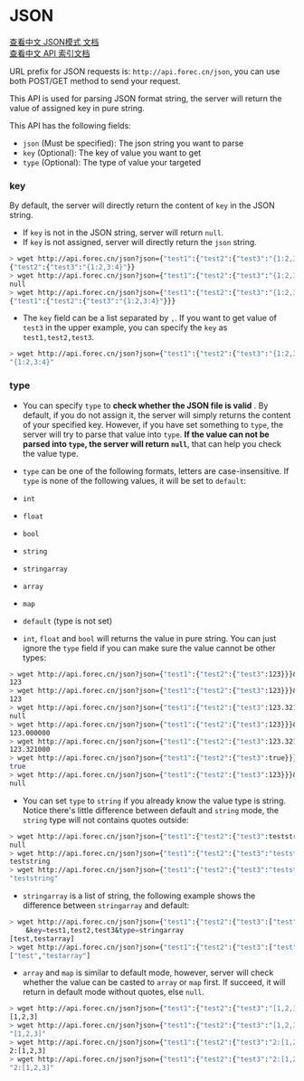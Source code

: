 # JSON

[查看中文 JSON模式 文档](http://blog.forec.cn/apis/json.html)   
[查看中文 API 索引文档](http://blog.forec.cn/apis/index.html)

URL prefix for JSON requests is: `http://api.forec.cn/json`, you can use both POST/GET method to send your request.

This API is used for parsing JSON format string, the server will return the value of assigned key in pure string.

This API has the following fields:
* `json` (Must be specified): The json string you want to parse
* `key`  (Optional): The key of value you want to get
* `type` (Optional): The type of value your targeted

### key

By default, the server will directly return the content of `key` in the JSON string. 
* If `key` is not in the JSON string, server will return `null`. 
* If `key` is not assigned, server will directly return the `json` string.
```bash
> wget http://api.forec.cn/json?json={"test1":{"test2":{"test3":"{1:2,3:4}"}}}&key=test1
{"test2":{"test3":"{1:2,3:4}"}}
> wget http://api.forec.cn/json?json={"test1":{"test2":{"test3":"{1:2,3:4}"}}}&key=test
null
> wget http://api.forec.cn/json?json={"test1":{"test2":{"test3":"{1:2,3:4}"}}}
{"test1":{"test2":{"test3":"{1:2,3:4}"}}}
```

* The `key` field can be a list separated by `,`. If you want to get value of `test3` in the upper example, you can specify the `key` as `test1,test2,test3`.
```bash
> wget http://api.forec.cn/json?json={"test1":{"test2":{"test3":"{1:2,3:4}"}}}&key=test1,test2,test3
"{1:2,3:4}"
```

### type 
* You can specify `type` to **check whether the JSON file is valid** . By default, if you do not assign it, the server will simply returns the content of your specified key. However, if you have set something to `type`, the server will try to parse that value into `type`. **If the value can not be parsed into `type`, the server will return `null`**, that can help you check the value type.
* `type` can be one of the following formats, letters are case-insensitive. If `type` is none of the following values, it will be set to `default`:
 * `int`
 * `float`
 * `bool`
 * `string`
 * `stringarray`
 * `array`
 * `map`
 * `default` (type is not set)

* `int`, `float` and `bool` will returns the value in pure string. You can just ignore the `type` field if you can make sure the value cannot be other types:
```bash
> wget http://api.forec.cn/json?json={"test1":{"test2":{"test3":123}}}&key=test1,test2,test3
123
> wget http://api.forec.cn/json?json={"test1":{"test2":{"test3":123}}}&key=test1,test2,test3&type=int
123
> wget http://api.forec.cn/json?json={"test1":{"test2":{"test3":123.321}}}&key=test1,test2,test3&type=int
null
> wget http://api.forec.cn/json?json={"test1":{"test2":{"test3":123}}}&key=test1,test2,test3&type=float
123.000000
> wget http://api.forec.cn/json?json={"test1":{"test2":{"test3":123.321}}}&key=test1,test2,test3&type=float
123.321000
> wget http://api.forec.cn/json?json={"test1":{"test2":{"test3":true}}}&key=test1,test2,test3&type=bool
true
> wget http://api.forec.cn/json?json={"test1":{"test2":{"test3":123}}}&key=test1,test2,test3&type=bool
null
```

* You can set `type` to `string` if you already know the value type is string. Notice there's little difference between default and `string` mode, the `string` type will not contains quotes outside:
```bash
> wget http://api.forec.cn/json?json={"test1":{"test2":{"test3":teststring}}}&key=test1,test2,test3&type=string
null
> wget http://api.forec.cn/json?json={"test1":{"test2":{"test3":"teststring"}}}&key=test1,test2,test3&type=string
teststring
> wget http://api.forec.cn/json?json={"test1":{"test2":{"test3":"teststring"}}}&key=test1,test2,test3
"teststring"
```

* `stringarray` is a list of string, the following example shows the difference between `stringarray` and default:
```bash
> wget http://api.forec.cn/json?json={"test1":{"test2":{"test3":["test", "testarray"]}}}
    &key=test1,test2,test3&type=stringarray
[test,testarray]
> wget http://api.forec.cn/json?json={"test1":{"test2":{"test3":["test", "testarray"]}}}&key=test1,test2,test3
["test","testarray"]
```

* `array` and `map` is similar to default mode, however, server will check whether the value can be casted to `array` or `map` first. If succeed, it will return in default mode without quotes, else `null`.
```bash
> wget http://api.forec.cn/json?json={"test1":{"test2":{"test3":"[1,2,3]"}}}&key=test1,test2,test3&type=array
[1,2,3]
> wget http://api.forec.cn/json?json={"test1":{"test2":{"test3":"[1,2,3]"}}}&key=test1,test2,test3
"[1,2,3]"
> wget http://api.forec.cn/json?json={"test1":{"test2":{"test3":"2:[1,2,3]"}}}&key=test1,test2,test3&type=map
2:[1,2,3]
> wget http://api.forec.cn/json?json={"test1":{"test2":{"test3":"2:[1,2,3]"}}}&key=test1,test2,test3
"2:[1,2,3]"
```